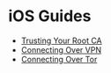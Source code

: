 # iOS Guides

- [Trusting Your Root CA](ios-ca.md)
- [Connecting Over VPN](ios-vpn.md)
- [Connecting Over Tor](ios-tor.md)

